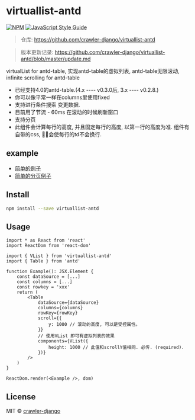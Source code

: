 # virtuallist-antd

> 

[![NPM](https://img.shields.io/npm/v/virtuallist-antd.svg)](https://www.npmjs.com/package/virtuallist-antd) [![JavaScript Style Guide](https://img.shields.io/badge/code_style-standard-brightgreen.svg)](https://standardjs.com)

> 仓库: https://github.com/crawler-django/virtuallist-antd    

> 版本更新记录: https://github.com/crawler-django/virtuallist-antd/blob/master/update.md

virtualList for antd-table, 实现antd-table的虚拟列表, antd-table无限滚动, infinite scrolling for antd-table

* 已经支持4.0的antd-table.(4.x ---- v0.3.0后,  3.x ---- v0.2.8.)
* 你可以像平常一样在columns里使用fixed
* 支持进行条件搜索 变更数据.
* 目前用了节流 - 60ms 在滚动的时候刷新窗口
* 支持分页
* 此组件会计算每行的高度, 并且固定每行的高度, 以第一行的高度为准. 组件有自带的css, 会使每行的td不会换行.

## example
* [简单的例子](https://codesandbox.io/s/festive-worker-wc5wp)
* [简单的分页例子](https://codesandbox.io/s/gracious-resonance-tmw44)

## Install

```bash
npm install --save virtuallist-antd
```

## Usage

```tsx
import * as React from 'react'
import ReactDom from 'react-dom'

import { VList } from 'virtuallist-antd'
import { Table } from 'antd'

function Example(): JSX.Element {
	const dataSource = [...]
	const columns = [...]
	const rowkey = 'xxx'
	return (
		<Table 
			dataSource={dataSource}
			columns={columns}
			rowKey={rowKey}
			scroll={{
				y: 1000 // 滚动的高度, 可以是受控属性。
			}}
			// 使用VList 即可有虚拟列表的效果
			components={VList({
				height: 1000 // 此值和scrollY值相同. 必传. (required). 
			})}
		/>
	)
}

ReactDom.render(<Example />, dom)

```

## License

MIT © [crawler-django](https://github.com/crawler-django)
